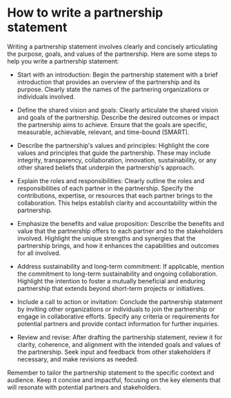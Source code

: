 # How to write a partnership statement

Writing a partnership statement involves clearly and concisely articulating the purpose, goals, and values of the partnership. Here are some steps to help you write a partnership statement:

* Start with an introduction: Begin the partnership statement with a brief introduction that provides an overview of the partnership and its purpose. Clearly state the names of the partnering organizations or individuals involved.

* Define the shared vision and goals: Clearly articulate the shared vision and goals of the partnership. Describe the desired outcomes or impact the partnership aims to achieve. Ensure that the goals are specific, measurable, achievable, relevant, and time-bound (SMART).

* Describe the partnership's values and principles: Highlight the core values and principles that guide the partnership. These may include integrity, transparency, collaboration, innovation, sustainability, or any other shared beliefs that underpin the partnership's approach.

* Explain the roles and responsibilities: Clearly outline the roles and responsibilities of each partner in the partnership. Specify the contributions, expertise, or resources that each partner brings to the collaboration. This helps establish clarity and accountability within the partnership.

* Emphasize the benefits and value proposition: Describe the benefits and value that the partnership offers to each partner and to the stakeholders involved. Highlight the unique strengths and synergies that the partnership brings, and how it enhances the capabilities and outcomes for all involved.

* Address sustainability and long-term commitment: If applicable, mention the commitment to long-term sustainability and ongoing collaboration. Highlight the intention to foster a mutually beneficial and enduring partnership that extends beyond short-term projects or initiatives.

* Include a call to action or invitation: Conclude the partnership statement by inviting other organizations or individuals to join the partnership or engage in collaborative efforts. Specify any criteria or requirements for potential partners and provide contact information for further inquiries.

* Review and revise: After drafting the partnership statement, review it for clarity, coherence, and alignment with the intended goals and values of the partnership. Seek input and feedback from other stakeholders if necessary, and make revisions as needed.

Remember to tailor the partnership statement to the specific context and audience. Keep it concise and impactful, focusing on the key elements that will resonate with potential partners and stakeholders.